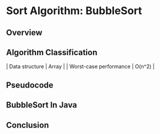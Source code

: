 # Sort Algorithm: BubbleSort

## Overview

## Algorithm Classification 

| Data structure | Array |
| Worst-case performance | O(n^2) |

## Pseudocode


## BubbleSort In Java


## Conclusion
 
